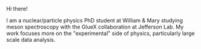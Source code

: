 Hi there!

I am a nuclear/particle physics PhD student at William & Mary studying meson spectroscopy with the GlueX collaboration at Jefferson Lab. My work focuses more on the "experimental" side of physics, particularly large scale data analysis. 

<!--
**kevScheuer/kevScheuer** is a ✨ _special_ ✨ repository because its `README.md` (this file) appears on your GitHub profile.

Here are some ideas to get you started:

- 🔭 I’m currently working on ...
- 🌱 I’m currently learning ...
- 👯 I’m looking to collaborate on ...
- 🤔 I’m looking for help with ...
- 💬 Ask me about ...
- 📫 How to reach me: ...
- 😄 Pronouns: ...
- ⚡ Fun fact: ...
-->
